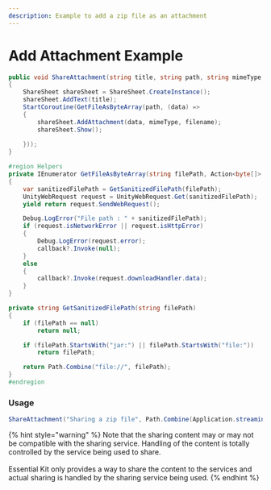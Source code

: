 ```yaml
---
description: Example to add a zip file as an attachment
---
```


# Add Attachment Example

```csharp
public void ShareAttachment(string title, string path, string mimeType, string filename)
{
    ShareSheet shareSheet = ShareSheet.CreateInstance();
    shareSheet.AddText(title);
    StartCoroutine(GetFileAsByteArray(path, (data) =>
    {
        shareSheet.AddAttachment(data, mimeType, filename);
        shareSheet.Show();
        
    }));
}

#region Helpers
private IEnumerator GetFileAsByteArray(string filePath, Action<byte[]> callback)
{
    var sanitizedFilePath = GetSanitizedFilePath(filePath);
    UnityWebRequest request = UnityWebRequest.Get(sanitizedFilePath);
    yield return request.SendWebRequest();

    Debug.LogError("File path : " + sanitizedFilePath);
    if (request.isNetworkError || request.isHttpError)
    {
        Debug.LogError(request.error);
        callback?.Invoke(null);
    }
    else
    {
        callback?.Invoke(request.downloadHandler.data);
    }
}

private string GetSanitizedFilePath(string filePath)
{
    if (filePath == null)
        return null;

    if (filePath.StartsWith("jar:") || filePath.StartsWith("file:"))
        return filePath;

    return Path.Combine("file://", filePath);
}
#endregion
```



### Usage

```csharp
ShareAttachment("Sharing a zip file", Path.Combine(Application.streamingAssetsPath, "test.zip"), "application/zip", "test");
```



{% hint style="warning" %}
Note that the sharing content may or may not be compatible with the sharing service. Handling of the content is totally controlled by the service being used to share.\
\
Essential Kit only provides a way to share the content to the services and actual sharing is handled by the sharing service being used.
{% endhint %}

